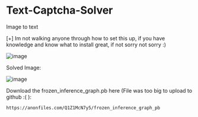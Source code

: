 # Text-Captcha-Solver
Image to text

[+] Im not walking anyone through how to set this up, if you have knowledge and know what to install great, if not sorry not sorry :)

![image](https://user-images.githubusercontent.com/98126132/208988308-28f4522a-115b-4798-8900-c66ac20d6b44.png)

Solved Image:

![image](https://user-images.githubusercontent.com/98126132/209474529-33eef85b-02e5-4be7-be01-ea69ec2b1d2a.png)

Download the frozen_inference_graph.pb here (File was too big to upload to github :( ):

```https://anonfiles.com/Q1Z1McN7y5/frozen_inference_graph_pb```
